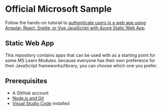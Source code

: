 # Official Microsoft Sample

Follow the hands-on tutorial to [authenticate users in a web app using Angular, React, Svelte, or Vue JavaScript with Azure Static Web App](https://docs.microsoft.com/learn/modules/publish-static-web-app-authentication/?WT.mc_id=javascript-12560-yolasors).

## Static Web App

This repository contains apps that can be used with as a starting point for some MS Learn Modules. because everyone has their own preference for their JavaScript frameworks/library, you can choose which one you prefer.

## Prerequisites

- A GitHub account
- [Node.js and Git](https://nodejs.org/)
- [Visual Studio Code](https://code.visualstudio.com/?WT.mc_id=javascript-12560-yolasors) installed